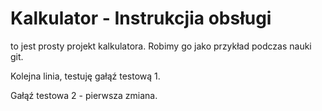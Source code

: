 # Kalkulator - Instrukcjia obsługi
to jest prosty projekt kalkulatora.
Robimy go jako przykład podczas nauki git.

Kolejna linia, testuję gałąź testową 1.

Gałąź testowa 2 - pierwsza zmiana.